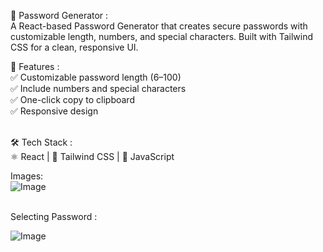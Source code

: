 🔑 Password Generator : <br>
A React-based Password Generator that creates secure passwords with customizable length, numbers, and special characters. Built with Tailwind CSS for a clean, responsive UI.
<br>

🚀 Features :<br>
 ✅ Customizable password length (6–100) <br>
 ✅ Include numbers and special characters <br>
 ✅ One-click copy to clipboard <br>
 ✅ Responsive design<br>
<br>

🛠️ Tech Stack : <br>
⚛️ React | 🎨 Tailwind CSS | 📝 JavaScript
<br>

Images:<br>
![Image](https://github.com/user-attachments/assets/c97f9947-6183-45a0-beb6-2ccf5d791427)


<br>
Selecting Password :

![Image](https://github.com/user-attachments/assets/8c4130c1-e1a0-4e4f-96da-76ba98ab98c3)
